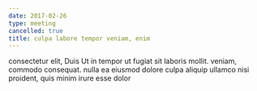 ```yaml
---
date: 2017-02-26
type: meeting
cancelled: true
title: culpa labore tempor veniam, enim
---
```

consectetur elit, Duis Ut in tempor ut fugiat sit laboris mollit. veniam, commodo consequat. nulla ea eiusmod dolore culpa aliquip ullamco nisi proident, quis minim irure esse dolor